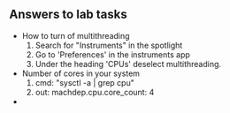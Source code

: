 ## Answers to lab tasks
 - How to turn of multithreading
   1. Search for "Instruments" in the spotlight
   2. Go to 'Preferences' in the instruments app
   3. Under the heading 'CPUs' deselect multithreading.
 - Number of cores in your system
   1. cmd: "sysctl -a | grep cpu"
   2. out: machdep.cpu.core_count: 4
 - 
